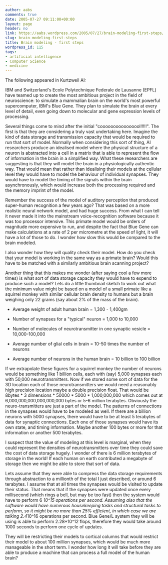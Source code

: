 ```yaml
---
author: aabs
comments: true
date: 2005-07-27 09:11:00+00:00
layout: page
header: no
link: https://aabs.wordpress.com/2005/07/27/brain-modeling-first-steps/
slug: brain-modeling-first-steps
title: Brain modeling - first steps
wordpress_id: 115
tags:
- artificial intelligence
- Computer Science
- medicine
---
```


The following appeared in Kurtzweil AI:

IBM and Switzerland's Ecole Polytechnique Federale de Lausanne (EPFL) have teamed up to create the most ambitious project in the field of neuroscience: to simulate a mammalian brain on the world's most powerful supercomputer, IBM's Blue Gene. They plan to simulate the brain at every level of detail, even going down to molecular and gene expression levels of processing.

Several things come to mind after the initial "coooooooooooooool!!!!!". The first is that they are considering a truly vast undertaking here. Imagine the kind of data storage and transmission capacity that would be required to run that sort of model. Normally when considering this sort of thing, AI researchers produce an idealised model where the physical structure of a neuron is abstracted into a cell in a matrix that is able to represent the flow of information in the brain in a simplified way. What these researchers are suggesting is that they will model the brain in a physiologically authentic way. That would mean that rather than idealising their models at the cellular level they would have to model the behaviour of individual synapses. They would have to model the timing of the signals within the brain asynchronously, which would increase both the processing required and the memory imprint of the model.

Remember the success of the model of auditory perception that produced super-human recognition a few years ago? That was based on a more realistic neural network model, and had huge success. From what I can tell it never made it into the mainstream voice-recognition software because it was too processor intensive. This primate model would be orders of magnitude more expensive to run, and despite the fact that Blue Gene can make calculations at a rate of 2 per micrometre at the speed of light, it will have a lot of those to do. I wonder how slow this would be compared to the brain modeled.

I also wonder how they will quality check their model. How do you check that your model is working in the same way as a primate brain? Would this have to be matched with a similarly ambitious brain scanning project?

Another thing that this makes me wonder (after saying cool a few more times) is what sort of data storage capacity they would have to expend to produce such a model? Lets do a little thumbnail sketch to work out what the minimum value might be based on a model of a small primate like a squirrel monkey with similar cellular brain density to humans but a brain weighing only 22 grams (say about 2% of the mass of the brain).



	
  * Average weight of adult human brain = 1,300 - 1,400gm

	
  * Number of synapses for a "typical" neuron = 1,000 to 10,000

	
  * Number of molecules of neurotransmitter in one synaptic vesicle = 10,000-100,000

	
  * Average number of glial cells in brain = 10-50 times the number of neurons

	
  * Average number of neurons in the human brain = 10 billion to 100 billion


If we extrapolate these figures for a squirrel monkey the number of neurons would be something like 1 billion cells, each with (say) 5,000 synapses each with 50,000 neurotransmitters. Now if we stored some sort of data for the 3D location each of those neurotransmitters we would need a reasonably high precision location maybe a double precision float. That would be 8bytes * 3 dimensions * 50000 * 5000 * 1,000,000,000 which comes out at 6,000,000,000,000,000,000 bytes or 5-6 million terabytes. Obviously the neuro-transmitters are just a part of the model. The patterns of connections in the synapses would have to be modeled as well. If there are a billion neurons with 5000 synapses, there would have to be at least 5 terabytes of data for synaptic connections. Each one of those synapses would have its own state, and timing information. Maybe another 100 bytes or more for that information or another 500 terabytes.

I suspect that the value of modeling at this level is marginal, when they could represent the densities of neurotransmitters over time they could save the cost of data storage hugely. I wonder of there is 6 million terabytes of storage in the world! If each human on earth contributed a megabyte of storage then we might be able to store that sort of data.

Lets assume that they were able to compress the data storage requirements through abstraction to a millionth of the total I just described, or around 6 terabytes. I assume that at all times the synapses would be visited to update their status. That means that if the synapses were updated once every millisecond (which rings a bell, but may be too fast) then the system would have to perform 6 *10^15 operations per second. Assuming also that the software would have numerous housekeeping tasks and structural tasks to perform, so it might be no more than 25% efficient, in which case we are talking 2.4*10^16 operations per second. Blue Gene/L system they will be using is able to perform 2.28*10^12 flops, therefore they would take around 1000 seconds to perform one cycle of updates.

They will be restricting their models to cortical columns that would restrict their model to about 100 million synapses, which would be much more manageable in the short term. I wonder how long it will take before they are able to produce a machine that can process a full model of the human brain?
